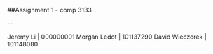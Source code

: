 ##Assignment 1 - comp 3133

--

Jeremy Li | 000000001
Morgan Ledot | 101137290
David Wieczorek | 101148080
